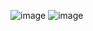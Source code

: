 ![image](https://github.com/user-attachments/assets/2ad9b715-a4be-4ee0-af60-8968d274304d)
![image](https://github.com/user-attachments/assets/73e03db2-62a5-498f-b7b1-61fb700199e3)

